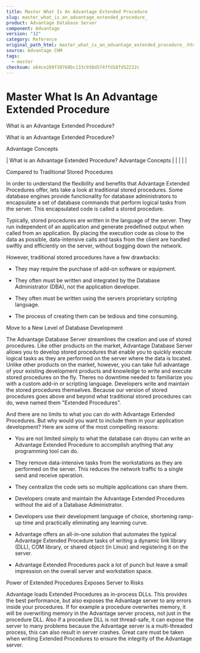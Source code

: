 ```yaml
---
title: Master What Is An Advantage Extended Procedure
slug: master_what_is_an_advantage_extended_procedure_
product: Advantage Database Server
component: Advantage
version: "12"
category: Reference
original_path_html: master_what_is_an_advantage_extended_procedure_.htm
source: Advantage CHM
tags:
  - master
checksum: a64ce289f30768bc133c938d574ffd18fd52232c
---
```


# Master What Is An Advantage Extended Procedure

What is an Advantage Extended Procedure?

What is an Advantage Extended Procedure?

Advantage Concepts

| What is an Advantage Extended Procedure?  Advantage Concepts |  |  |  |  |

Compared to Traditional Stored Procedures

In order to understand the flexibility and benefits that Advantage Extended Procedures offer, lets take a look at traditional stored procedures. Some database engines provide functionality for database administrators to encapsulate a set of database commands that perform logical tasks from the server. This encapsulated code is called a stored procedure.

Typically, stored procedures are written in the language of the server. They run independent of an application and generate predefined output when called from an application. By placing the execution code as close to the data as possible, data-intensive calls and tasks from the client are handled swiftly and efficiently on the server, without bogging down the network.

However, traditional stored procedures have a few drawbacks:

- They may require the purchase of add-on software or equipment.

- They often must be written and integrated by the Database Administrator (DBA), not the application developer.

- They often must be written using the servers proprietary scripting language.

- The process of creating them can be tedious and time consuming.

Move to a New Level of Database Development

The Advantage Database Server streamlines the creation and use of stored procedures. Like other products on the market, Advantage Database Server allows you to develop stored procedures that enable you to quickly execute logical tasks as they are performed on the server where the data is located. Unlike other products on the market, however, you can take full advantage of your existing development products and knowledge to write and execute stored procedures on the fly. Theres no downtime needed to familiarize you with a custom add-in or scripting language. Developers write and maintain the stored procedures themselves. Because our version of stored procedures goes above and beyond what traditional stored procedures can do, weve named them "Extended Procedures".

And there are no limits to what you can do with Advantage Extended Procedures. But why would you want to include them in your application development? Here are some of the most compelling reasons:

- You are not limited simply to what the database can doyou can write an Advantage Extended Procedure to accomplish anything that any programming tool can do.

- They remove data-intensive tasks from the workstations as they are performed on the server. This reduces the network traffic to a single send and receive operation.

- They centralize the code sets so multiple applications can share them.

- Developers create and maintain the Advantage Extended Procedures without the aid of a Database Administrator.

- Developers use their development language of choice, shortening ramp-up time and practically eliminating any learning curve.

- Advantage offers an all-in-one solution that automates the typical Advantage Extended Procedure tasks of writing a dynamic link library (DLL), COM library, or shared object (in Linux) and registering it on the server.

- Advantage Extended Procedures pack a lot of punch but leave a small impression on the overall server and workstation space.

Power of Extended Procedures Exposes Server to Risks

Advantage loads Extended Procedures as in-process DLLs. This provides the best performance, but also exposes the Advantage server to any errors inside your procedures. If for example a procedure overwrites memory, it will be overwriting memory in the Advantage server process, not just in the procedure DLL. Also if a procedure DLL is not thread-safe, it can expose the server to many problems because the Advantage server is a multi-threaded process, this can also result in server crashes. Great care must be taken when writing Extended Procedures to ensure the integrity of the Advantage server.
